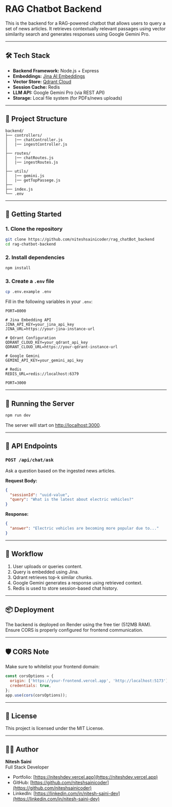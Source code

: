 # RAG Chatbot Backend

This is the backend for a RAG-powered chatbot that allows users to query a set of news articles. It retrieves contextually relevant passages using vector similarity search and generates responses using Google Gemini Pro.

---

## 🛠️ Tech Stack

- **Backend Framework:** Node.js + Express
- **Embeddings:** [Jina AI Embeddings](https://jina.ai)
- **Vector Store:** [Qdrant Cloud](https://qdrant.tech)
- **Session Cache:** Redis
- **LLM API:** Google Gemini Pro (via REST API)
- **Storage:** Local file system (for PDFs/news uploads)

---

## 📁 Project Structure

```
backend/
├── controllers/
│   |── chatController.js
│   |── ingestController.js
│
├── routes/
│   |── chatRoutes.js
│   |── ingestRoutes.js
│
├── utils/
│   |── gemini.js
│   |── getTopPassege.js 
├── 
├── index.js
└── .env
```

---

## 🚀 Getting Started

### 1. Clone the repository

```bash
git clone https://github.com/niteshsainicoder/rag_chatBot_backend
cd rag-chatbot-backend
```

### 2. Install dependencies

```bash
npm install
```

### 3. Create a `.env` file

```bash
cp .env.example .env
```

Fill in the following variables in your `.env`:

```
PORT=8000

# Jina Embedding API
JINA_API_KEY=your_jina_api_key
JINA_URL=https://your-jina-instance-url

# Qdrant Configuration
QDRANT_CLOUD_KEY=your_qdrant_api_key
QDRANT_CLOUD_URL=https://your-qdrant-instance-url

# Google Gemini
GEMINI_API_KEY=your_gemini_api_key

# Redis
REDIS_URL=redis://localhost:6379

PORT=3000
```

---

## 🧪 Running the Server

```bash
npm run dev
```

The server will start on [http://localhost:3000](http://localhost:3000).

---

## 🧩 API Endpoints

### `POST /api/chat/ask`

Ask a question based on the ingested news articles.

**Request Body:**
```json
{
  "sessionId": "uuid-value",
  "query": "What is the latest about electric vehicles?"
}
```

**Response:**
```json
{
  "answer": "Electric vehicles are becoming more popular due to..."
}
```

---

## 🔁 Workflow

1. User uploads or queries content.
2. Query is embedded using Jina.
3. Qdrant retrieves top-k similar chunks.
4. Google Gemini generates a response using retrieved context.
5. Redis is used to store session-based chat history.

---

## 📦 Deployment

The backend is deployed on Render using the free tier (512MB RAM). Ensure CORS is properly configured for frontend communication.

---

## 🛡️ CORS Note

Make sure to whitelist your frontend domain:

```js
const corsOptions = {
  origin: ['https://your-frontend.vercel.app', 'http://localhost:5173'],
  credentials: true,
};
app.use(cors(corsOptions));
```

---

## 📃 License

This project is licensed under the MIT License.

---

## 🙋‍♂️ Author

**Nitesh Saini**  
Full Stack Developer

- Portfolio: [https://niteshdev.vercel.app](https://niteshdev.vercel.app)
- GitHub: [https://github.com/niteshsainicoder](https://github.com/niteshsainicoder)
- LinkedIn: [https://linkedin.com/in/nitesh-saini-dev](https://linkedin.com/in/nitesh-saini-dev)
